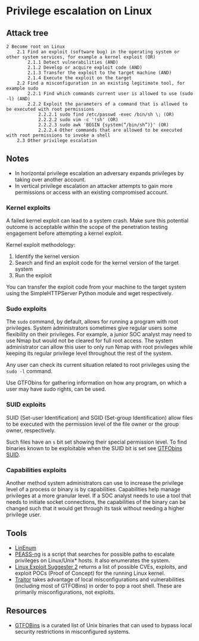 # Privilege escalation on Linux

## Attack tree

```text
2 Become root on Linux
    2.1 Find an exploit (software bug) in the operating system or other system services, for example a kernel exploit (OR)
        2.1.1 Detect vulnerabilities (AND)
        2.1.2 Develop or acquire exploit code (AND)
        2.1.3 Transfer the exploit to the target machine (AND)
        2.1.4 Execute the exploit on the target
    2.2 Find a misconfiguration in an existing legitimate tool, for example sudo
        2.2.1 Find which commands current user is allowed to use (sudo -l) (AND)
        2.2.2 Exploit the parameters of a command that is allowed to be executed with root permissions
            2.2.2.1 sudo find /etc/passwd -exec /bin/sh \; (OR)
            2.2.2.2 sudo vim -c '!sh' (OR)
            2.2.2.3 sudo awk 'BEGIN {system(“/bin/sh”)}' (OR)
            2.2.2.4 Other commands that are allowed to be executed with root permissions to invoke a shell
    2.3 Other privilege escalation
```

## Notes

* In horizontal privilege escalation an adversary expands privileges by taking over another account.
* In vertical privilege escalation an attacker attempts to gain more permissions or access with an existing compromised account.

### Kernel exploits

A failed kernel exploit can lead to a system crash. Make sure this potential outcome is acceptable within the scope of 
the penetration testing engagement before attempting a kernel exploit. 

Kernel exploit methodology:

1. Identify the kernel version
2. Search and find an exploit code for the kernel version of the target system
3. Run the exploit

You can transfer the exploit code from your machine to the target system using the SimpleHTTPServer Python module and 
wget respectively. 

### Sudo exploits

The `sudo` command, by default, allows for running a program with root privileges. System administrators sometimes 
give regular users some flexibility on their privileges. For example, a junior SOC analyst may need to use Nmap 
but would not be cleared for full root access. The system administrator can allow this user to only run Nmap with 
root privileges while keeping its regular privilege level throughout the rest of the system.

Any user can check its current situation related to root privileges using the `sudo -l` command.

Use GTFObins for gathering information on how any program, on which a user may have sudo rights, can be used. 

### SUID exploits

SUID (Set-user Identification) and SGID (Set-group Identification) allow files to be executed with the 
permission level of the file owner or the group owner, respectively.

Such files have an `s` bit set showing their special permission level. To find binaries known to be exploitable 
when the SUID bit is set see [GTFObins SUID](https://gtfobins.github.io/#+suid).

### Capabilities exploits

Another method system administrators can use to increase the privilege level of a process or binary is by capabilities. 
Capabilities help manage privileges at a more granular level. If a SOC analyst needs to use a tool that needs to 
initiate socket connections, the capabilities of the binary can be changed such that it would get through its task 
without needing a higher privilege user.

## Tools

* [LinEnum](https://github.com/rebootuser/LinEnum)
* [PEASS-ng](https://github.com/carlospolop/PEASS-ng/tree/master/linPEAS) is a script that searches for possible paths to escalate privileges on Linux/Unix* hosts. It also enumerates the system.
* [Linux Exploit Suggester 2](https://github.com/jondonas/linux-exploit-suggester-2) returns a list of possible CVEs, exploits, and exploit POCs (Proof of Concept) for the running Linux kernel.
* [Traitor](https://github.com/liamg/traitor) takes advantage of local misconfigurations and vulnerabilities (including most of GTFOBins) in order to pop a root shell. These are primarily misconfigurations, not exploits.

## Resources

* [GTFOBins](https://gtfobins.github.io/) is a curated list of Unix binaries that can used to bypass local security restrictions in misconfigured systems.
